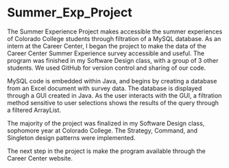 # Summer_Exp_Project

The Summer Experience Project makes accessible the summer experiences of Colorado College students through filtration of a MySQL database.
As an intern at the Career Center, I began the project to make the data of the Career Center Summer Experience survey accessible and useful. The program was finished in my Software Design class, with a group of 3 other students. We used GitHub for version control and sharing of our code.

MySQL code is embedded within Java, and begins by creating a database from an Excel document with survey data. The database is displayed through a GUI created in Java. As the user interacts with the GUI, a filtration method sensitive to user selections shows the results of the query through a filtered ArrayList. 

The majority of the project was finalized in my Software Design class, sophomore year at Colorado College. The Strategy, Command, and Singleton design patterns were implemented.

The next step in the project is make the program available through the Career Center website. 
